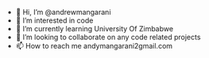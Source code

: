 - 👋 Hi, I’m @andrewmangarani
- 👀 I’m interested in code
- 🌱 I’m currently learning University Of Zimbabwe
- 💞️ I’m looking to collaborate on any code related projects
- 📫 How to reach me andymangarani2gmail.com

<!---
andrewmangarani/andrewmangarani is a ✨ special ✨ repository because its `README.md` (this file) appears on your GitHub profile.
You can click the Preview link to take a look at your changes.
--->
